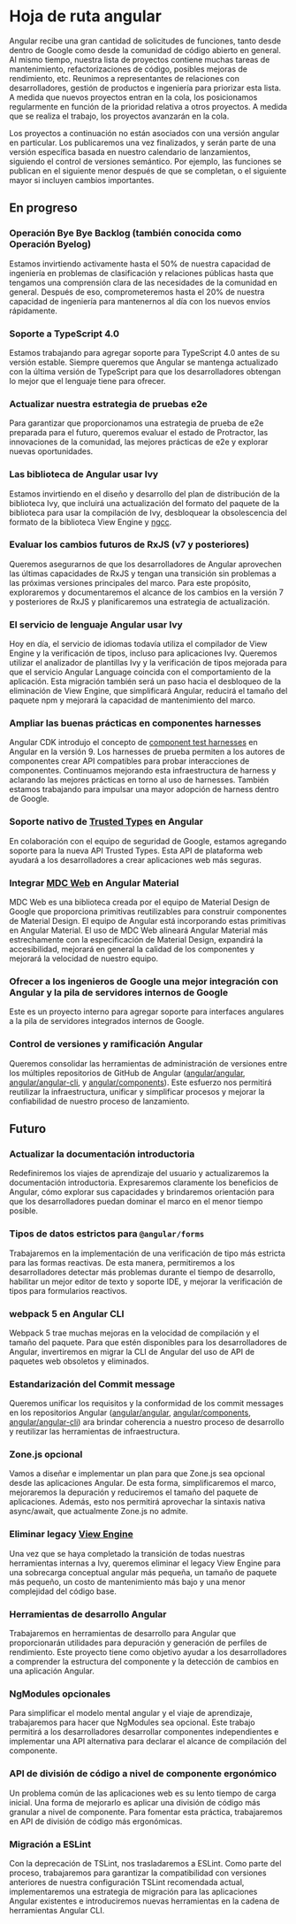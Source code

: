 # Hoja de ruta angular

Angular recibe una gran cantidad de solicitudes de funciones, tanto desde dentro de Google como desde la comunidad de código abierto en general. Al mismo tiempo, nuestra lista de proyectos contiene muchas tareas de mantenimiento, refactorizaciones de código, posibles mejoras de rendimiento, etc. Reunimos a representantes de relaciones con desarrolladores, gestión de productos e ingeniería para priorizar esta lista. A medida que nuevos proyectos entran en la cola, los posicionamos regularmente en función de la prioridad relativa a otros proyectos. A medida que se realiza el trabajo, los proyectos avanzarán en la cola.

Los proyectos a continuación no están asociados con una versión angular en particular. Los publicaremos una vez finalizados, y serán parte de una versión específica basada en nuestro calendario de lanzamientos, siguiendo el control de versiones semántico. Por ejemplo, las funciones se publican en el siguiente menor después de que se completan, o el siguiente mayor si incluyen cambios importantes.

## En progreso

### Operación Bye Bye Backlog (también conocida como Operación Byelog)

Estamos invirtiendo activamente hasta el 50% de nuestra capacidad de ingeniería en problemas de clasificación y relaciones públicas hasta que tengamos una comprensión clara de las necesidades de la comunidad en general. Después de eso, comprometeremos hasta el 20% de nuestra capacidad de ingeniería para mantenernos al día con los nuevos envíos rápidamente.

### Soporte a TypeScript 4.0

Estamos trabajando para agregar soporte para TypeScript 4.0 antes de su versión estable. Siempre queremos que Angular se mantenga actualizado con la última versión de TypeScript para que los desarrolladores obtengan lo mejor que el lenguaje tiene para ofrecer.

### Actualizar nuestra estrategia de pruebas e2e

Para garantizar que proporcionamos una estrategia de prueba de e2e preparada para el futuro, queremos evaluar el estado de Protractor, las innovaciones de la comunidad, las mejores prácticas de e2e y explorar nuevas oportunidades.

### Las biblioteca de Angular usar Ivy

Estamos invirtiendo en el diseño y desarrollo del plan de distribución de la biblioteca Ivy, que incluirá una actualización del formato del paquete de la biblioteca para usar la compilación de Ivy, desbloquear la obsolescencia del formato de la biblioteca View Engine y [ngcc](guide/glossary#ngcc).

### Evaluar los cambios futuros de RxJS (v7 y posteriores)

Queremos asegurarnos de que los desarrolladores de Angular aprovechen las últimas capacidades de RxJS y tengan una transición sin problemas a las próximas versiones principales del marco. Para este propósito, exploraremos y documentaremos el alcance de los cambios en la versión 7 y posteriores de RxJS y planificaremos una estrategia de actualización.

### El servicio de lenguaje Angular usar Ivy

Hoy en día, el servicio de idiomas todavía utiliza el compilador de View Engine y la verificación de tipos, incluso para aplicaciones Ivy. Queremos utilizar el analizador de plantillas Ivy y la verificación de tipos mejorada para que el servicio Angular Language coincida con el comportamiento de la aplicación. Esta migración también será un paso hacia el desbloqueo de la eliminación de View Engine, que simplificará Angular, reducirá el tamaño del paquete npm y mejorará la capacidad de mantenimiento del marco.

### Ampliar las buenas prácticas en componentes harnesses

Angular CDK introdujo el concepto de [component test harnesses](https://material.angular.io/cdk/test-harnesses) en Angular en la versión 9. Los harnesses de prueba permiten a los autores de componentes crear API compatibles para probar interacciones de componentes. Continuamos mejorando esta infraestructura de harness  y aclarando las mejores prácticas en torno al uso de harnesses. También estamos trabajando para impulsar una mayor adopción de harness dentro de Google.

### Soporte nativo de [Trusted Types](https://web.dev/trusted-types/) en Angular

En colaboración con el equipo de seguridad de Google, estamos agregando soporte para la nueva API Trusted Types. Esta API de plataforma web ayudará a los desarrolladores a crear aplicaciones web más seguras.

### Integrar [MDC Web](https://material.io/develop/web/) en Angular Material

MDC Web es una biblioteca creada por el equipo de Material Design de Google que proporciona primitivas reutilizables para construir componentes de Material Design. El equipo de Angular está incorporando estas primitivas en Angular Material. El uso de MDC Web alineará Angular Material más estrechamente con la especificación de Material Design, expandirá la accesibilidad, mejorará en general la calidad de los componentes y mejorará la velocidad de nuestro equipo.

### Ofrecer a los ingenieros de Google una mejor integración con Angular y la pila de servidores internos de Google

Este es un proyecto interno para agregar soporte para interfaces angulares a la pila de servidores integrados internos de Google.

### Control de versiones y ramificación Angular

Queremos consolidar las herramientas de administración de versiones entre los múltiples repositorios de GitHub de Angular ([angular/angular](https://github.com/angular/angular), [angular/angular-cli](https://github.com/angular/angular-cli), y [angular/components](https://github.com/angular/components)). Este esfuerzo nos permitirá reutilizar la infraestructura, unificar y simplificar procesos y mejorar la confiabilidad de nuestro proceso de lanzamiento.

## Futuro

### Actualizar la documentación introductoria

Redefiniremos los viajes de aprendizaje del usuario y actualizaremos la documentación introductoria. Expresaremos claramente los beneficios de Angular, cómo explorar sus capacidades y brindaremos orientación para que los desarrolladores puedan dominar el marco en el menor tiempo posible.

### Tipos de datos estrictos para `@angular/forms`

Trabajaremos en la implementación de una verificación de tipo más estricta para las formas reactivas. De esta manera, permitiremos a los desarrolladores detectar más problemas durante el tiempo de desarrollo, habilitar un mejor editor de texto y soporte IDE, y mejorar la verificación de tipos para formularios reactivos.

### webpack 5 en Angular CLI

Webpack 5 trae muchas mejoras en la velocidad de compilación y el tamaño del paquete. Para que estén disponibles para los desarrolladores de Angular, invertiremos en migrar la CLI de Angular del uso de API de paquetes web obsoletos y eliminados.

### Estandarización del Commit message

Queremos unificar los requisitos y la conformidad de los commit messages en los repositorios Angular ([angular/angular](https://github.com/angular/angular), [angular/components](https://github.com/angular/components), [angular/angular-cli](https://github.com/angular/angular-cli)) ara brindar coherencia a nuestro proceso de desarrollo y reutilizar las herramientas de infraestructura.

### Zone.js opcional

Vamos a diseñar e implementar un plan para que Zone.js sea opcional desde las aplicaciones Angular. De esta forma, simplificaremos el marco, mejoraremos la depuración y reduciremos el tamaño del paquete de aplicaciones. Además, esto nos permitirá aprovechar la sintaxis nativa async/await, que actualmente Zone.js no admite.

### Eliminar legacy [View Engine](guide/ivy)

Una vez que se haya completado la transición de todas nuestras herramientas internas a Ivy, queremos eliminar el  legacy View Engine para una sobrecarga conceptual angular más pequeña, un tamaño de paquete más pequeño, un costo de mantenimiento más bajo y una menor complejidad del código base.

### Herramientas de desarrollo Angular

Trabajaremos en herramientas de desarrollo para Angular que proporcionarán utilidades para depuración y generación de perfiles de rendimiento. Este proyecto tiene como objetivo ayudar a los desarrolladores a comprender la estructura del componente y la detección de cambios en una aplicación Angular.

### NgModules opcionales

Para simplificar el modelo mental angular y el viaje de aprendizaje, trabajaremos para hacer que NgModules sea opcional. Este trabajo permitirá a los desarrolladores desarrollar componentes independientes e implementar una API alternativa para declarar el alcance de compilación del componente.

### API de división de código a nivel de componente ergonómico

Un problema común de las aplicaciones web es su lento tiempo de carga inicial. Una forma de mejorarlo es aplicar una división de código más granular a nivel de componente. Para fomentar esta práctica, trabajaremos en API de división de código más ergonómicas.

### Migración a ESLint

Con la deprecación de TSLint, nos trasladaremos a ESLint. Como parte del proceso, trabajaremos para garantizar la compatibilidad con versiones anteriores de nuestra configuración TSLint recomendada actual, implementaremos una estrategia de migración para las aplicaciones Angular existentes e introduciremos nuevas herramientas en la cadena de herramientas Angular CLI.
